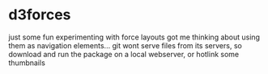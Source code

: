 # d3forces 
just some fun experimenting with force layouts got me thinking about using them as navigation elements...
git wont serve files from its servers, so download and run the package on a local webserver, or hotlink some thumbnails

